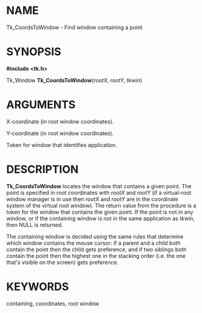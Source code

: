 # NAME

Tk_CoordsToWindow - Find window containing a point

# SYNOPSIS

**#include \<tk.h\>**

Tk_Window **Tk_CoordsToWindow**(*rootX, rootY, tkwin*)

# ARGUMENTS

X-coordinate (in root window coordinates).

Y-coordinate (in root window coordinates).

Token for window that identifies application.

# DESCRIPTION

**Tk_CoordsToWindow** locates the window that contains a given point.
The point is specified in root coordinates with *rootX* and *rootY* (if
a virtual-root window manager is in use then *rootX* and *rootY* are in
the coordinate system of the virtual root window). The return value from
the procedure is a token for the window that contains the given point.
If the point is not in any window, or if the containing window is not in
the same application as *tkwin*, then NULL is returned.

The containing window is decided using the same rules that determine
which window contains the mouse cursor: if a parent and a child both
contain the point then the child gets preference, and if two siblings
both contain the point then the highest one in the stacking order (i.e.
the one that\'s visible on the screen) gets preference.

# KEYWORDS

containing, coordinates, root window
